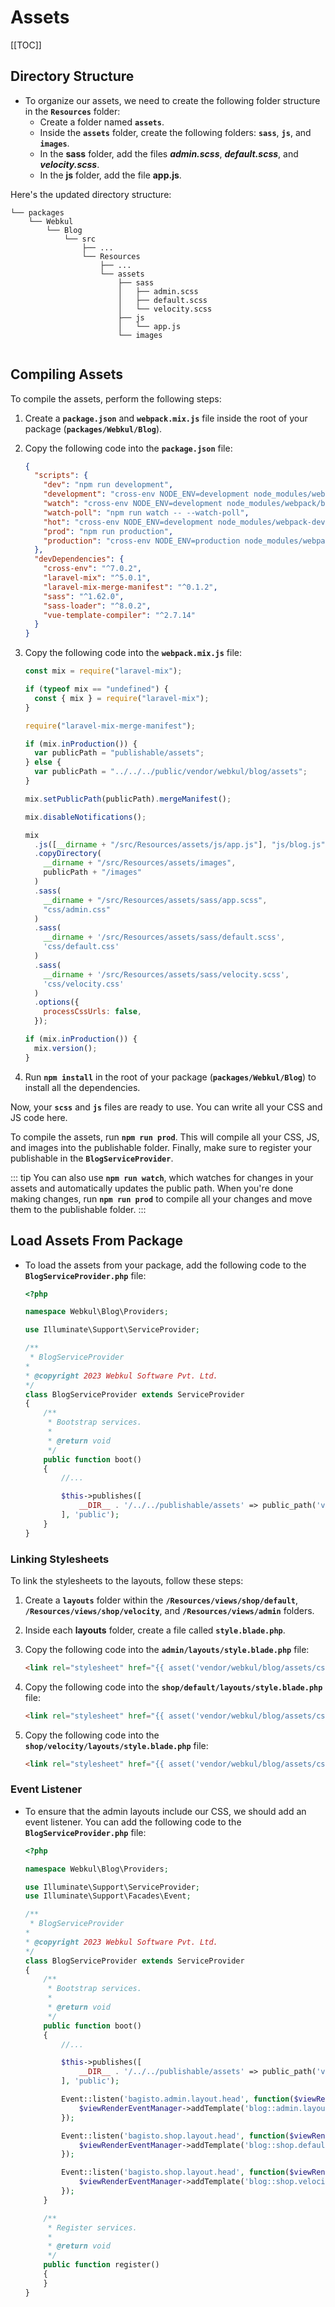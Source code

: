 # Assets

[[TOC]]

## Directory Structure

- To organize our assets, we need to create the following folder structure in the **`Resources`** folder:
  - Create a folder named **`assets`**.
  - Inside the **`assets`** folder, create the following folders: **`sass`**, **`js`**, and **`images`**.
  - In the **sass** folder, add the files **_admin.scss_**, **_default.scss_**, and **_velocity.scss_**.
  - In the **js** folder, add the file **app.js**.

Here's the updated directory structure:

```
└── packages
    └── Webkul
        └── Blog
            └── src
                ├── ...
                └── Resources
                    ├── ...
                    └── assets
                        ├── sass
                        │   ├── admin.scss
                        │   ├── default.scss
                        │   └── velocity.scss
                        ├── js
                        │   └── app.js
                        └── images
                    
```

## Compiling Assets

To compile the assets, perform the following steps:

1. Create a **`package.json`** and **`webpack.mix.js`** file inside the root of your package (**`packages/Webkul/Blog`**).

2. Copy the following code into the **`package.json`** file:

    ```json
    {
      "scripts": {
        "dev": "npm run development",
        "development": "cross-env NODE_ENV=development node_modules/webpack/bin/webpack.js --progress --hide-modules --config=node_modules/laravel-mix/setup/webpack.config.js",
        "watch": "cross-env NODE_ENV=development node_modules/webpack/bin/webpack.js --watch --progress --hide-modules --config=node_modules/laravel-mix/setup/webpack.config.js",
        "watch-poll": "npm run watch -- --watch-poll",
        "hot": "cross-env NODE_ENV=development node_modules/webpack-dev-server/bin/webpack-dev-server.js --inline --hot --config=node_modules/laravel-mix/setup/webpack.config.js",
        "prod": "npm run production",
        "production": "cross-env NODE_ENV=production node_modules/webpack/bin/webpack.js --no-progress --hide-modules --config=node_modules/laravel-mix/setup/webpack.config.js"
      },
      "devDependencies": {
        "cross-env": "^7.0.2",
        "laravel-mix": "^5.0.1",
        "laravel-mix-merge-manifest": "^0.1.2",
        "sass": "^1.62.0",
        "sass-loader": "^8.0.2",
        "vue-template-compiler": "^2.7.14"
      }
    }
    ```

3. Copy the following code into the **`webpack.mix.js`** file:

    ```javascript
    const mix = require("laravel-mix");

    if (typeof mix == "undefined") {
      const { mix } = require("laravel-mix");
    }

    require("laravel-mix-merge-manifest");

    if (mix.inProduction()) {
      var publicPath = "publishable/assets";
    } else {
      var publicPath = "../../../public/vendor/webkul/blog/assets";
    }

    mix.setPublicPath(publicPath).mergeManifest();

    mix.disableNotifications();

    mix
      .js([__dirname + "/src/Resources/assets/js/app.js"], "js/blog.js")
      .copyDirectory(
        __dirname + "/src/Resources/assets/images",
        publicPath + "/images"
      )
      .sass(
        __dirname + "/src/Resources/assets/sass/app.scss",
        "css/admin.css"
      )
      .sass(
        __dirname + '/src/Resources/assets/sass/default.scss',
        'css/default.css'
      )
      .sass(
        __dirname + '/src/Resources/assets/sass/velocity.scss',
        'css/velocity.css'
      )
      .options({
        processCssUrls: false,
      });

    if (mix.inProduction()) {
      mix.version();
    }
    ```

4. Run **`npm install`** in the root of your package (**`packages/Webkul/Blog`**) to install all the dependencies.

Now, your **`scss`** and **`js`** files are ready to use. You can write all your CSS and JS code here.

To compile the assets, run **`npm run prod`**. This will compile all your CSS, JS, and images into the publishable folder. Finally, make sure to register your publishable in the **`BlogServiceProvider`**.

::: tip
You can also use **`npm run watch`**, which watches for changes in your assets and automatically updates the public path. When you're done making changes, run **`npm run prod`** to compile all your changes and move them to the publishable folder.
:::

## Load Assets From Package

- To load the assets from your package, add the following code to the **`BlogServiceProvider.php`** file:

    ```php
    <?php

    namespace Webkul\Blog\Providers;

    use Illuminate\Support\ServiceProvider;

    /**
     * BlogServiceProvider
    *
    * @copyright 2023 Webkul Software Pvt. Ltd.
    */
    class BlogServiceProvider extends ServiceProvider
    {
        /**
         * Bootstrap services.
         *
         * @return void
         */
        public function boot()
        {
            //... 

            $this->publishes([
                __DIR__ . '/../../publishable/assets' => public_path('vendor/webkul/blog/assets'),
            ], 'public');
        }
    }
    ```

### Linking Stylesheets

To link the stylesheets to the layouts, follow these steps:

1. Create a **`layouts`** folder within the **`/Resources/views/shop/default`**, **`/Resources/views/shop/velocity`**, and **`/Resources/views/admin`** folders.

2. Inside each **layouts** folder, create a file called **`style.blade.php`**.

3. Copy the following code into the **`admin/layouts/style.blade.php`** file:

    ```html
    <link rel="stylesheet" href="{{ asset('vendor/webkul/blog/assets/css/admin.css') }}"/>
    ```

4. Copy the following code into the **`shop/default/layouts/style.blade.php`** file:

    ```html
    <link rel="stylesheet" href="{{ asset('vendor/webkul/blog/assets/css/default.css') }}"/>
    ```

5. Copy the following code into the **`shop/velocity/layouts/style.blade.php`** file:

    ```html
    <link rel="stylesheet" href="{{ asset('vendor/webkul/blog/assets/css/velocity.css') }}"/>
    ```

### Event Listener

- To ensure that the admin layouts include our CSS, we should add an event listener. You can add the following code to the **`BlogServiceProvider.php`** file:

    ```php
    <?php

    namespace Webkul\Blog\Providers;

    use Illuminate\Support\ServiceProvider;
    use Illuminate\Support\Facades\Event;

    /**
     * BlogServiceProvider
    *
    * @copyright 2023 Webkul Software Pvt. Ltd.
    */
    class BlogServiceProvider extends ServiceProvider
    {
        /**
         * Bootstrap services.
         *
         * @return void
         */
        public function boot()
        {
            //... 

            $this->publishes([
                __DIR__ . '/../../publishable/assets' => public_path('vendor/webkul/blog/assets'),
            ], 'public');

            Event::listen('bagisto.admin.layout.head', function($viewRenderEventManager) {
                $viewRenderEventManager->addTemplate('blog::admin.layouts.style');
            });

            Event::listen('bagisto.shop.layout.head', function($viewRenderEventManager) {
                $viewRenderEventManager->addTemplate('blog::shop.default.layouts.style');
            });

            Event::listen('bagisto.shop.layout.head', function($viewRenderEventManager) {
                $viewRenderEventManager->addTemplate('blog::shop.velocity.layouts.style');
            });
        }

        /**
         * Register services.
         *
         * @return void
         */
        public function register()
        {
        }
    }
    ```